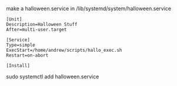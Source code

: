 
make a halloween.service in /lib/systemd/system/halloween.service

```
[Unit]
Description=Halloween Stuff
After=multi-user.target

[Service]
Type=simple
ExecStart=/home/andrew/scripts/hallo_exec.sh
Restart=on-abort

[Install]
```

sudo systemctl add halloween.service
